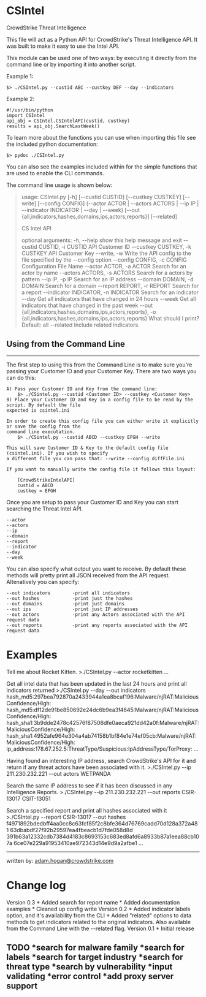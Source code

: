 # CSIntel
CrowdStrike Threat Intelligence 

This file will act as a Python API for CrowdStrike's Threat Intelligence API. It was built to make it
easy to use the Intel API. 

This module can be used one of two ways: by executing it directly from the command line or by importing 
it into another script. 

Example 1: 
    
    $> ./CSIntel.py --custid ABC --custkey DEF --day --indicators

Example 2:

    #!/usr/bin/python
    import CSIntel
    api_obj = CSIntel.CSIntelAPI(custid, custkey)
    results = api_obj.SearchLastWeek()

To learn more about the functions you can use when importing this file see the included python documentation:


    $> pydoc ./CSIntel.py

You can also see the examples included within for the simple functions that are used to enable
the CLI commands.

The command line usage is shown below:

> usage: CSIntel.py [-h] [--custid CUSTID] [--custkey CUSTKEY] [--write]
>                   [--config CONFIG]
>                   (--actor ACTOR | --actors ACTORS | --ip IP | --indicator INDICATOR | --day | --week)
>                   [--out {all,indicators,hashes,domains,ips,actors,reports}]
>                   [--related]
> 
> CS Intel API
> 
> optional arguments:
>   -h, --help            show this help message and exit
>   --custid CUSTID, -i CUSTID
>                         API Customer ID
>   --custkey CUSTKEY, -k CUSTKEY
>                         API Customer Key
>   --write, -w           Write the API config to the file specified by the
>                         --config option
>   --config CONFIG, -c CONFIG
>                         Configuration File Name
>   --actor ACTOR, -a ACTOR
>                         Search for an actor by name
>   --actors ACTORS, -s ACTORS
>                         Search for a actors by pattern
>   --ip IP, -p IP        Search for an IP address
>   --domain DOMAIN, -d DOMAIN
>                         Search for a domain
>   --report REPORT, -r REPORT
>                         Search for a report
>   --indicator INDICATOR, -n INDICATOR
>                         Search for an indicator
>   --day                 Get all indicators that have changed in 24 hours
>   --week                Get all indicators that have changed in the past week
>   --out {all,indicators,hashes,domains,ips,actors,reports}, -o {all,indicators,hashes,domains,ips,actors,reports}
>                         What should I print? Default: all
>   --related             Include related indicators.

## Using from the Command Line
-------

The first step to using this from the Command Line is to make sure you're passing your Customer ID
and your Customer Key. There are two ways you can do this:

    A) Pass your Customer ID and Key from the command line:
        $> ./CSintel.py --custid <Customer ID> --custkey <Customer Key>
    B) Place your Customer ID and Key in a config file to be read by the script. By default the file
    expected is csintel.ini

    In order to create this config file you can either write it explicitly or save the config from the
    command line executation. 
        $> ./CSintel.py --custid ABCD --custkey EFGH --write 

    This will save Customer ID & Key to the default config file (csintel.ini). If you wish to specify
    a different file you can pass that: --write --config diffFile.ini

    If you want to manually write the config file it follows this layout:

        [CrowdStrikeIntelAPI]
        custid = ABCD
        custkey = EFGH

Once you are setup to pass your Customer ID and Key you can start searching the Threat Intel API. 

    --actor
    --actors
    --ip
    --domain
    --report
    --indicator
    --day
    --week

You can also specify what output you want to receive. By default these methods will pretty print all
JSON received from the API request. Altenatively you can specify:

    --out indicators        -print all indicators
    --out hashes            -print just the hashes
    --out domains           -print just domains
    --out ips               -print just IP addresses
    --out actors            -print any Actors associated with the API request data
    --out reports           -print any reports associated with the API request data



Examples
==========

Tell me about Rocket Kitten.
    >./CSIntel.py --actor rocketkitten
    ...

Get all intel data that has been updated in the last 24 hours and print all indicators returned
    >./CSIntel.py --day --out indicators
    hash_md5:297bea792870a2433944a1ea8bcaf196:Malware/njRAT:MaliciousConfidence/High:
    hash_md5:df12de91be850692e24dc6b9ea3f4645:Malware/njRAT:MaliciousConfidence/High:
    hash_sha1:3b9dde2478c42576f87506dfe0aeca921dd42a0f:Malware/njRAT:MaliciousConfidence/High:
    hash_sha1:4952afe964e304a4ab74158b1bf84e1e74ef05cb:Malware/njRAT:MaliciousConfidence/High:
    ip_address:178.67.252.5:ThreatType/Suspicious:IpAddressType/TorProxy:
    ...

Having found an interesting IP address, search CrowdStrike's API for it and return if any threat
actors have been associated with it.
    >./CSIntel.py --ip 211.230.232.221 --out actors
    WETPANDA

Search the same IP address to see if it has been discussed in any Intelligence Reports.
    >./CSIntel.py --ip 211.230.232.221 --out reports
    CSIR-13017
    CSIT-13051

Search a specified report and print all hashes associated with it
    >./CSIntel.py  --report CSIR-13017 --out hashes
    f4971892bdedbff4aa0cc8c63fcf85f2c8bfe364d76769cadd70d128a372a481
    63dbabdf27f92b29597ea4fbeacb1d7fde058d8d
    391b63a12332cdb7384d4183c8693153c683ed8afd6a8933b87a1eea88cb107a
    6ce07e229a91953410ae972343d14e9d9a2afbe1
    ...



-------------------------------------------------------------------------------------------------------
written by: adam.hogan@crowdstrike.com

Change log
=========

Version 0.3
    * Added search for report name
    * Added documentation examples
    * Cleaned up config write
Version 0.2
    * Added indicator labels option, and it's availability from the CLI
    * Added "related" options to data methods to get indicators related to the original indicators.
      Also available from the Command Line with the --related flag.
Version 0.1
    * Initial release


TODO
    *search for malware family
    *search for labels
    *search for target industry
    *search for threat type
    *search by vulnerability
    *input validating
    *error control
    *add proxy server support
-------------------------------------------------------------------------------------------------------
